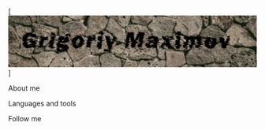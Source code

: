 [![Header](https://github.com/grimaximov/grimaximov/blob/main/assets/%D1%82%D0%B5%D0%BA%D1%81%D1%82%D1%83%D1%80%D0%B0.png)] 

About me

Languages and tools

Follow me